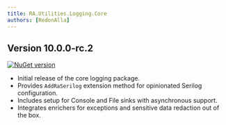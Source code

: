 ```yaml
---
title: RA.Utilities.Logging.Core
authors: [RedonAlla]
---
```


## Version 10.0.0-rc.2

[![NuGet version](https://img.shields.io/badge/NuGet-10.0.0--rc.2-orange?logo=nuget)](https://www.nuget.org/packages/RA.Utilities.Logging.Core/10.0.0-rc.2)

- Initial release of the core logging package.
- Provides `AddRaSerilog` extension method for opinionated Serilog configuration.
- Includes setup for Console and File sinks with asynchronous support.
- Integrates enrichers for exceptions and sensitive data redaction out of the box.
<!-- truncate -->